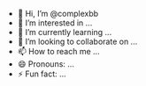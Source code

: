 - 👋 Hi, I’m @complexbb
- 👀 I’m interested in ...
- 🌱 I’m currently learning ...
- 💞️ I’m looking to collaborate on ...
- 📫 How to reach me ...
- 😄 Pronouns: ...
- ⚡ Fun fact: ...

<!---
complexbb/complexbb is a ✨ special ✨ repository because its `README.md` (this file) appears on your GitHub profile.
You can click the Preview link to take a look at your changes.
--->
